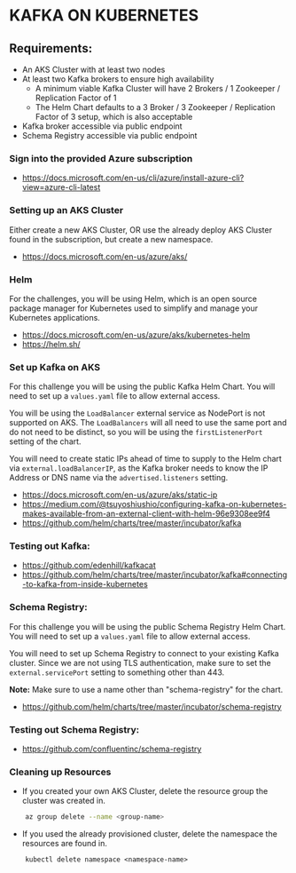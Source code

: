 # KAFKA ON KUBERNETES

## Requirements:

- An AKS Cluster with at least two nodes
- At least two Kafka brokers to ensure high availability
    - A minimum viable Kafka Cluster will have 2 Brokers / 1 Zookeeper / Replication Factor of 1
    - The Helm Chart defaults to a 3 Broker / 3 Zookeeper / Replication Factor of 3 setup, which is also acceptable
- Kafka broker accessible via public endpoint
- Schema Registry accessible via public endpoint

### Sign into the provided Azure subscription

- https://docs.microsoft.com/en-us/cli/azure/install-azure-cli?view=azure-cli-latest

### Setting up an AKS Cluster

Either create a new AKS Cluster, OR use the already deploy AKS Cluster found in the subscription, but create a new namespace.

- https://docs.microsoft.com/en-us/azure/aks/

### Helm

For the challenges, you will be using Helm, which is an open source package manager for Kubernetes used to simplify and manage your Kubernetes applications.

- https://docs.microsoft.com/en-us/azure/aks/kubernetes-helm
- https://helm.sh/

### Set up Kafka on AKS

For this challenge you will be using the public Kafka Helm Chart. You will need to set up a `values.yaml` file to allow external access.

You will be using the `LoadBalancer` external service as NodePort is not supported on AKS. The `LoadBalancers` will all need to use the same port and do not need to be distinct, so you will be using the `firstListenerPort` setting of the chart.

You will need to create static IPs ahead of time to supply to the Helm chart via `external.loadBalancerIP`, as the Kafka broker needs to know the IP Address or DNS name via the `advertised.listeners` setting.

- https://docs.microsoft.com/en-us/azure/aks/static-ip
- https://medium.com/@tsuyoshiushio/configuring-kafka-on-kubernetes-makes-available-from-an-external-client-with-helm-96e9308ee9f4
- https://github.com/helm/charts/tree/master/incubator/kafka

### Testing out Kafka:

- https://github.com/edenhill/kafkacat
- https://github.com/helm/charts/tree/master/incubator/kafka#connecting-to-kafka-from-inside-kubernetes

### Schema Registry:

For this challenge you will be using the public Schema Registry Helm Chart. You will need to set up a `values.yaml` file to allow external access.

You will need to set up Schema Registry to connect to your existing Kafka cluster. Since we are not using TLS authentication, make sure to set the `external.servicePort` setting to something other than 443.

**Note:** Make sure to use a name other than "schema-registry" for the chart.

- https://github.com/helm/charts/tree/master/incubator/schema-registry

### Testing out Schema Registry:

- https://github.com/confluentinc/schema-registry

### Cleaning up Resources

- If you created your own AKS Cluster, delete the resource group the cluster was created in.

```bash
    az group delete --name <group-name>
```

- If you used the already provisioned cluster, delete the namespace the resources are found in.
```
    kubectl delete namespace <namespace-name>
```
